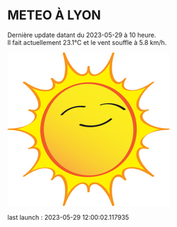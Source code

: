 # METEO À LYON

Dernière update datant du 2023-05-29 à 10 heure.  
Il fait actuellement 23.1°C et le vent souffle à 5.8 km/h.      

![](./.github/sun.png)

last launch : 2023-05-29 12:00:02.117935
